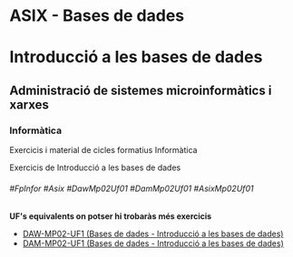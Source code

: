 # ASIX - Bases de dades
# Introducció a les bases de dades
## Administració de sistemes microinformàtics i xarxes
### Informàtica

Exercicis i material de cicles formatius Informàtica

Exercicis de Introducció a les bases de dades

###### #FpInfor #Asix #DawMp02Uf01 #DamMp02Uf01 #AsixMp02Uf01

**UF's equivalents on potser hi trobaràs més exercicis**
* [DAW-MP02-UF1 (Bases de dades - Introducció a les bases de dades)](/DAW/DAW-MP02/DAW-MP02-UF1)
* [DAM-MP02-UF1 (Bases de dades - Introducció a les bases de dades)](/DAM/DAM-MP02/DAM-MP02-UF1)
